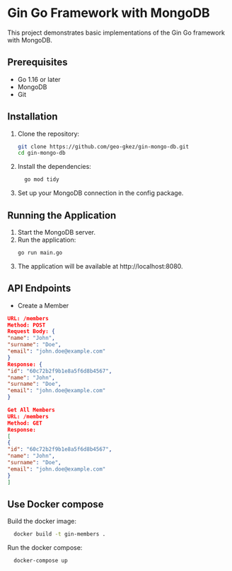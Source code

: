 # Gin Go Framework with MongoDB

This project demonstrates basic implementations of the Gin Go framework with MongoDB.

## Prerequisites

- Go 1.16 or later
- MongoDB
- Git

## Installation

1. Clone the repository:

   ```sh
   git clone https://github.com/geo-gkez/gin-mongo-db.git
   cd gin-mongo-db
    ```

2. Install the dependencies:
    ```sh
      go mod tidy
    ```

3. Set up your MongoDB connection in the config package.

## Running the Application

1. Start the MongoDB server.
2. Run the application:
    ```sh
    go run main.go
    ```
3. The application will be available at http://localhost:8080.

## API Endpoints

- Create a Member

```json
URL: /members
Method: POST
Request Body: {
"name": "John",
"surname": "Doe",
"email": "john.doe@example.com"
}
Response: {
"id": "60c72b2f9b1e8a5f6d8b4567",
"name": "John",
"surname": "Doe",
"email": "john.doe@example.com"
}

Get All Members
URL: /members
Method: GET
Response:
[
{
"id": "60c72b2f9b1e8a5f6d8b4567",
"name": "John",
"surname": "Doe",
"email": "john.doe@example.com"
}
]
```

## Use Docker compose

Build the docker image:

 ```sh 
   docker build -t gin-members .
 ```

Run the docker compose:

 ```sh
   docker-compose up
 ```